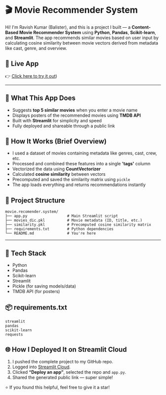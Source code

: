 # 🎬 Movie Recommender System

Hi! I'm Ravish Kumar (Balister), and this is a project I built — a **Content-Based Movie Recommender System** using **Python**, **Pandas**, **Scikit-learn**, and **Streamlit**. The app recommends similar movies based on user input by calculating cosine similarity between movie vectors derived from metadata like cast, genre, and overview.

## 🚀 Live App

👉 [Click here to try it out](https://balister-movie-recommender.streamlit.app/))

---

## 📌 What This App Does

- Suggests **top 5 similar movies** when you enter a movie name
- Displays posters of the recommended movies using **TMDB API**
- Built with **Streamlit** for simplicity and speed
- Fully deployed and shareable through a public link

## 🧠 How It Works (Brief Overview)

- I used a dataset of movies containing metadata like genres, cast, crew, etc.
- Processed and combined these features into a single **'tags'** column
- Vectorized the data using **CountVectorizer**
- Calculated **cosine similarity** between vectors
- Precomputed and saved the similarity matrix using `pickle`
- The app loads everything and returns recommendations instantly

## 📁 Project Structure

```
movie.recomender.system/
├── app.py                  # Main Streamlit script
├── movies_dic.pkl          # Movie metadata (ID, title, etc.)
├── similarity.pkl          # Precomputed cosine similarity matrix
├── requirements.txt        # Python dependencies
└── README.md               # You're here
```

---

## 🧰 Tech Stack

- Python
- Pandas
- Scikit-learn
- Streamlit
- Pickle (for saving models/data)
- TMDB API (for posters)

## 📦 requirements.txt

```
streamlit
pandas
scikit-learn
requests
```
## 🌐 How I Deployed It on Streamlit Cloud

1. I pushed the complete project to my GitHub repo.
2. Logged into [Streamlit Cloud](https://streamlit.io/cloud).
3. Clicked **“Deploy an app”**, selected the repo and `app.py`.
4. Shared the generated public link — super simple!

⭐ If you found this helpful, feel free to give it a star!
